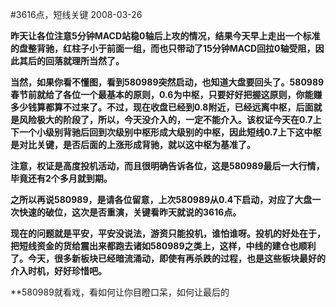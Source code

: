 #3616点，短线关键
2008-03-26

**昨天让各位注意5分钟MACD站稳0轴后上攻的情况，结果今天早上走出一个标准的盘整背驰，红柱子小于前面一组，而也只带动了15分钟MACD回拉0轴受阻，因此其后的回落就理所当然了。**

**当然，如果你看不懂图，看到580989突然启动，也知道大盘要回头了。580989春节前就给了各位一个最基本的原则，0.6为中枢，只要好好把握这原则，你能赚多少钱算都算不过来了。不过，现在收盘已经到0.8附近，已经远离中枢，后面就是风险极大的阶段了，所以，今天没介入的，一定不能介入。该权证今天在0.7上下一个小级别背驰后回到次级别中枢形成大级别的中枢，因此短线0.7上下这中枢是对比关键，是否后面的上涨形成背驰，就以这中枢为基准了。**

**注意，权证是高度投机活动，而且很明确告诉各位，这是580989最后一大行情，毕竟还有2个多月就到期。**

**之所以再说580989，是请各位留意，上次580989从0.4下启动，对应了大盘一次快速的破位，这次是否重演，关键看昨天就说的3616点。**
 
**现在的问题就是平安，平安没说法，游资只能投机，谁怕谁呀。投机的好处在于，把短线资金的货给震出来都跑去诸如580989之类上，这样，中线的建仓也顺利了。今天，很多新板块已经暗流涌动，即使有再杀跌的过程，也是这些板块最好的介入时机，好好珍惜吧。**
 
**580989就看戏，看如何让你目瞪口呆，如何让最后的